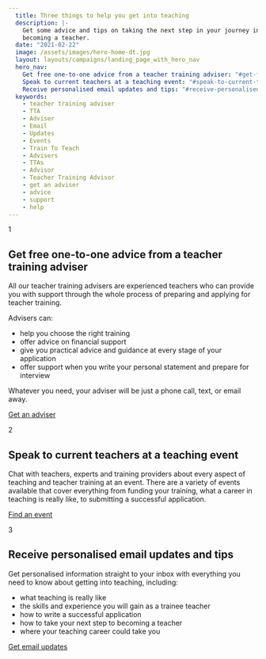 ```yaml
---
  title: Three things to help you get into teaching
  description: |-
    Get some advice and tips on taking the next step in your journey into
    becoming a teacher.
  date: "2021-02-22"
  image: /assets/images/hero-home-dt.jpg
  layout: layouts/campaigns/landing_page_with_hero_nav
  hero_nav:
    Get free one-to-one advice from a teacher training adviser: "#get-free-one-to-one-advice-from-a-teacher-training-adviser"
    Speak to current teachers at a teaching event: "#speak-to-current-teachers-at-a-teaching-event"
    Receive personalised email updates and tips: "#receive-personalised-email-updates-and-tips"
  keywords:
    - teacher training adviser
    - TTA
    - Adviser
    - Email
    - Updates
    - Events
    - Train To Teach
    - Advisers
    - TTAs
    - Advisor
    - Teacher Training Advisor
    - get an adviser
    - advice
    - support
    - help
---
```


<div id="get-free-one-to-one-advice-from-a-teacher-training-adviser" class="numbered-heading">
  <span class="pink-rotated-number">1</span>
  <h2>Get free one-to-one advice from a teacher training adviser</h2>
</div>

All our teacher training advisers are experienced teachers who can provide you with support through the whole process of preparing and applying for teacher training.

Advisers can:

- help you choose the right training
- offer advice on financial support
- give you practical advice and guidance at every stage of your application
- offer support when you write your personal statement and prepare for interview

Whatever you need, your adviser will be just a phone call, text, or email away.

<a class="button" href="/tta-service"><span>Get an adviser</span></a>

<div id="speak-to-current-teachers-at-a-teaching-event" class="numbered-heading">
  <span class="pink-rotated-number">2</span>
  <h2>Speak to current teachers at a teaching event</h2>
</div>

Chat with teachers, experts and training providers about every aspect of teaching and teacher training at an event. There are a variety of events available that cover everything from funding your training, what a career in teaching is really like, to submitting a successful application.

<a class="button" href="/events"><span>Find an event</span></a>

<div id="receive-personalised-email-updates-and-tips" class="numbered-heading">
  <span class="pink-rotated-number">3</span>
  <h2>Receive personalised email updates and tips</h2>
</div>

Get personalised information straight to your inbox with everything you need to know about getting into teaching, including:

* what teaching is really like
* the skills and experience you will gain as a trainee teacher
* how to write a successful application
* how to take your next step to becoming a teacher
* where your teaching career could take you

<a class="button" href="/mailinglist/signup/name"><span>Get email updates</span></a>
